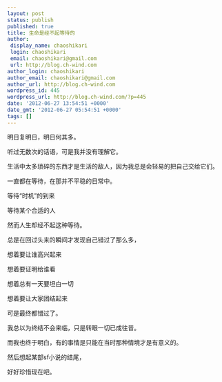 ```yaml
---
layout: post
status: publish
published: true
title: 生命是经不起等待的
author:
 display_name: chaoshikari
 login: chaoshikari
 email: chaoshikari@gmail.com
 url: http://blog.ch-wind.com
author_login: chaoshikari
author_email: chaoshikari@gmail.com
author_url: http://blog.ch-wind.com
wordpress_id: 445
wordpress_url: http://blog.ch-wind.com/?p=445
date: '2012-06-27 13:54:51 +0000'
date_gmt: '2012-06-27 05:54:51 +0000'
tags: []
---
```

明日复明日，明日何其多。


听过无数次的话语，可是我并没有理解它。


生活中太多琐碎的东西才是生活的敌人，因为我总是会轻易的把自己交给它们。


一直都在等待，在那并不平稳的日常中。


等待“时机”的到来


等待某个合适的人


然而人生却经不起这种等待。


总是在回过头来的瞬间才发现自己错过了那么多，


想着要让谁高兴起来


想着要证明给谁看


想着总有一天要坦白一切


想着要让大家团结起来


可是最终都错过了。


我总以为终结不会来临，只是转眼一切已成往昔。


而我也终于明白，有的事情是只能在当时那种情境才是有意义的。


然后想起某部sf小说的结尾，


好好珍惜现在吧。


